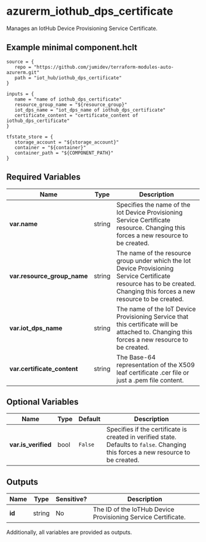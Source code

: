 # azurerm_iothub_dps_certificate

Manages an IotHub Device Provisioning Service Certificate.

## Example minimal component.hclt

```hcl
source = {
   repo = "https://github.com/jumidev/terraform-modules-auto-azurerm.git" 
   path = "iot_hub/iothub_dps_certificate" 
}

inputs = {
   name = "name of iothub_dps_certificate" 
   resource_group_name = "${resource_group}" 
   iot_dps_name = "iot_dps_name of iothub_dps_certificate" 
   certificate_content = "certificate_content of iothub_dps_certificate" 
}

tfstate_store = {
   storage_account = "${storage_account}" 
   container = "${container}" 
   container_path = "${COMPONENT_PATH}" 
}

```

## Required Variables

| Name | Type |  Description |
| ---- | --------- |  ----------- |
| **var.name** | string |  Specifies the name of the Iot Device Provisioning Service Certificate resource. Changing this forces a new resource to be created. | 
| **var.resource_group_name** | string |  The name of the resource group under which the Iot Device Provisioning Service Certificate resource has to be created. Changing this forces a new resource to be created. | 
| **var.iot_dps_name** | string |  The name of the IoT Device Provisioning Service that this certificate will be attached to. Changing this forces a new resource to be created. | 
| **var.certificate_content** | string |  The Base-64 representation of the X509 leaf certificate .cer file or just a .pem file content. | 

## Optional Variables

| Name | Type |  Default  |  Description |
| ---- | --------- |  ----------- | ----------- |
| **var.is_verified** | bool |  `False`  |  Specifies if the certificate is created in verified state. Defaults to `false`. Changing this forces a new resource to be created. | 



## Outputs

| Name | Type | Sensitive? | Description |
| ---- | ---- | --------- | --------- |
| **id** | string | No  | The ID of the IoTHub Device Provisioning Service Certificate. | 

Additionally, all variables are provided as outputs.
